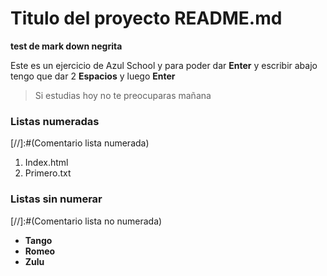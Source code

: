 # Titulo del proyecto README.md
  **test de mark down negrita**

Este es un ejercicio de Azul School y para poder dar **Enter** y escribir abajo tengo que dar 2 **Espacios** y luego **Enter**  
> Si estudias hoy no te preocuparas mañana

### Listas numeradas
[//]:#(Comentario lista numerada)
1. Index.html
2. Primero.txt

### Listas sin numerar
[//]:#(Comentario lista no numerada)
* **Tango**
* **Romeo**
* **Zulu**

